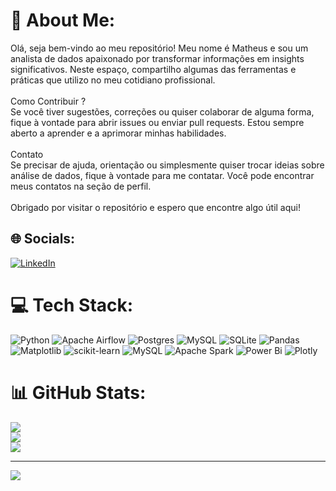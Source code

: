 # 💫 About Me:
Olá, seja bem-vindo ao meu repositório! Meu nome é Matheus e sou um analista de dados apaixonado por transformar informações em insights significativos. Neste espaço, compartilho algumas das ferramentas e práticas que utilizo no meu cotidiano profissional.<br><br>Como Contribuir ?<br>Se você tiver sugestões, correções ou quiser colaborar de alguma forma, fique à vontade para abrir issues ou enviar pull requests. Estou sempre aberto a aprender e a aprimorar minhas habilidades.<br><br>Contato<br>Se precisar de ajuda, orientação ou simplesmente quiser trocar ideias sobre análise de dados, fique à vontade para me contatar. Você pode encontrar meus contatos na seção de perfil.<br><br>Obrigado por visitar o repositório e espero que encontre algo útil aqui!


## 🌐 Socials:
[![LinkedIn](https://img.shields.io/badge/LinkedIn-%230077B5.svg?logo=linkedin&logoColor=white)](https://linkedin.com/in/https://www.linkedin.com/in/matheus-oyarce-3745b7180/) 

# 💻 Tech Stack:
![Python](https://img.shields.io/badge/python-3670A0?style=flat&logo=python&logoColor=ffdd54) ![Apache Airflow](https://img.shields.io/badge/Apache%20Airflow-017CEE?style=flat&logo=Apache%20Airflow&logoColor=white) ![Postgres](https://img.shields.io/badge/postgres-%23316192.svg?style=flat&logo=postgresql&logoColor=white) ![MySQL](https://img.shields.io/badge/mysql-%2300000f.svg?style=flat&logo=mysql&logoColor=white) ![SQLite](https://img.shields.io/badge/sqlite-%2307405e.svg?style=flat&logo=sqlite&logoColor=white) ![Pandas](https://img.shields.io/badge/pandas-%23150458.svg?style=flat&logo=pandas&logoColor=white) ![Matplotlib](https://img.shields.io/badge/Matplotlib-%23ffffff.svg?style=flat&logo=Matplotlib&logoColor=black) ![scikit-learn](https://img.shields.io/badge/scikit--learn-%23F7931E.svg?style=flat&logo=scikit-learn&logoColor=white) ![MySQL](https://img.shields.io/badge/mysql-%2300000f.svg?style=flat&logo=mysql&logoColor=white) ![Apache Spark](https://img.shields.io/badge/Apache%20Spark-FDEE21?style=flat&logo=apachespark&logoColor=black) ![Power Bi](https://img.shields.io/badge/power_bi-F2C811?style=flat&logo=powerbi&logoColor=black) ![Plotly](https://img.shields.io/badge/Plotly-%233F4F75.svg?style=flat&logo=plotly&logoColor=white)
# 📊 GitHub Stats:
![](https://github-readme-stats.vercel.app/api?username=MatheusOyarce&theme=darcula&hide_border=true&include_all_commits=true&count_private=false)<br/>
![](https://github-readme-streak-stats.herokuapp.com/?user=MatheusOyarce&theme=darcula&hide_border=true)<br/>
![](https://github-readme-stats.vercel.app/api/top-langs/?username=MatheusOyarce&theme=darcula&hide_border=true&include_all_commits=true&count_private=false&layout=compact)

---
[![](https://visitcount.itsvg.in/api?id=MatheusOyarce&icon=4&color=1)](https://visitcount.itsvg.in)

<!-- Proudly created with GPRM ( https://gprm.itsvg.in ) -->
